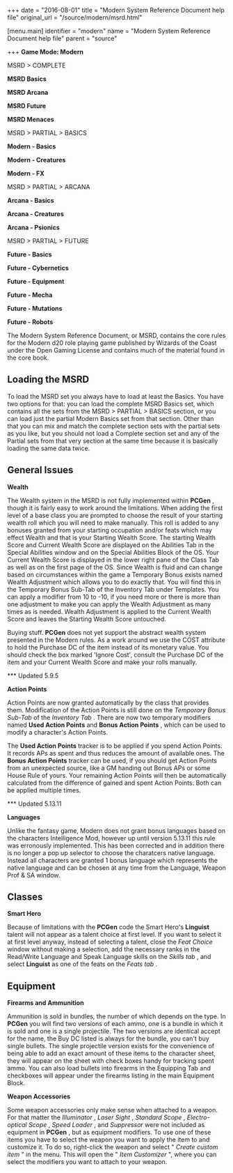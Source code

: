 +++
date = "2016-08-01"
title = "Modern System Reference Document help file"
original_url = "/source/modern/msrd.html"

[menu.main]
    identifier = "modern"
    name = "Modern System Reference Document help file"
    parent = "source"
    
+++
**Game Mode: Modern**

MSRD &gt; COMPLETE

**MSRD Basics**

**MSRD Arcana**

**MSRD Future**

**MSRD Menaces**

MSRD &gt; PARTIAL &gt; BASICS

**Modern - Basics**

**Modern - Creatures**

**Modern - FX**

MSRD &gt; PARTIAL &gt; ARCANA

**Arcana - Basics**

**Arcana - Creatures**

**Arcana - Psionics**

MSRD &gt; PARTIAL &gt; FUTURE

**Future - Basics**

**Future - Cybernetics**

**Future - Equipment**

**Future - Mecha**

**Future - Mutations**

**Future - Robots**

The Modern System Reference Document, or MSRD, contains the core rules
for the Modern d20 role playing game published by Wizards of the Coast
under the Open Gaming License and contains much of the material found in
the core book.

Loading the MSRD
----------------

To load the MSRD set you always have to load at least the Basics. You
have two options for that: you can load the complete MSRD Basics set,
which contains all the sets from the MSRD &gt; PARTIAL &gt; BASICS
section, or you can load just the partial Modern Basics set from that
section. Other than that you can mix and match the complete section sets
with the partial sets as you like, but you should not load a Complete
section set and any of the Partial sets from that very section at the
same time because it is basically loading the same data twice.

General Issues
--------------

**Wealth**

The Wealth system in the MSRD is not fully implemented within **PCGen**
, though it is fairly easy to work around the limitations. When adding
the first level of a base class you are prompted to choose the result of
your starting wealth roll which you will need to make manually. This
roll is added to any bonuses granted from your starting occupation
and/or feats which may effect Wealth and that is your Starting Wealth
Score. The starting Wealth Score and Current Wealth Score are displayed
on the Abilities Tab in the Special Abilities window and on the Special
Abilities Block of the OS. Your Current Wealth Score is displayed in the
lower right pane of the Class Tab as well as on the first page of the
OS. Since Wealth is fluid and can change based on circumstances within
the game a Temporary Bonus exists named Wealth Adjustment which allows
you to do exactly that. You will find this in the Temporary Bonus
Sub-Tab of the Inventory Tab under Templates. You can apply a modifier
from 10 to -10, if you need more or there is more than one adjustment to
make you can apply the Wealth Adjustment as many times as is needed.
Wealth Adjustment is applied to the Current Wealth Score and leaves the
Starting Wealth Score untouched.

Buying stuff. **PCGen** does not yet support the abstract wealth system
presented in the Modern rules. As a work around we use the COST
attribute to hold the Purchase DC of the item instead of its monetary
value. You should check the box marked 'Ignore Cost', consult the
Purchase DC of the item and your Current Wealth Score and make your
rolls manually.

\*\*\* Updated 5.9.5

**Action Points**

Action Points are now granted automatically by the class that provides
them. Modification of the Action Points is still done on the *Temporary
Bonus Sub-Tab* of the *Inventory Tab* . There are now two temporary
modifiers named **Used Action Points** and **Bonus Action Points** ,
which can be used to modify a character's Action Points.

The **Used Action Points** tracker is to be applied if you spend Action
Points. It records APs as spent and thus reduces the amount of available
ones. The **Bonus Action Points** tracker can be used, if you should get
Action Points from an unexpected source, like a GM handing out Bonus APs
or some House Rule of yours. Your remaining Action Points will then be
automatically calculated from the difference of gained and spent Action
Points. Both can be applied multiple times.

\*\*\* Updated 5.13.11

**Languages**

Unlike the fantasy game, Modern does not grant bonus languages based on
the characters Intelligence Mod, however up until version 5.13.11 this
rule was erronously implemented. This has been corrected and in addition
there is no longer a pop up selector to choose the charatcers native
language. Instead all characters are granted 1 bonus language which
represents the native language and can be chosen at any time from the
Language, Weapon Prof & SA window.

Classes
-------

**Smart Hero**

Because of limitations with the **PCGen** code the Smart Hero's
**Linguist** talent will not appear as a talent choice at first level.
If you want to select it at first level anyway, instead of selecting a
talent, close the *Feat Choice* window without making a selection, add
the necessary ranks in the Read/Write Language and Speak Language skills
on the *Skills tab* , and select **Linguist** as one of the feats on the
*Feats tab* .

Equipment
---------

**Firearms and Ammunition**

Ammunition is sold in bundles, the number of which depends on the type.
In **PCGen** you will find two versions of each ammo, one is a bundle in
which it is sold and one is a single projectile. The two versions are
identical accept for the name, the Buy DC listed is always for the
bundle, you can't buy single bullets. The single projectile version
exists for the convenience of being able to add an exact amount of these
items to the character sheet, they will appear on the sheet with check
boxes handy for tracking spent ammo. You can also load bullets into
firearms in the Equipping Tab and checkboxes will appear under the
firearms listing in the main Equipment Block.

**Weapon Accessories**

Some weapon accessories only make sense when attached to a weapon. For
that matter the *Illuminator* , *Laser Sight* , *Standard Scope* ,
*Electro-optical Scope* , *Speed Loader* , and *Suppressor* were not
included as equipment in **PCGen** , but as equipment modifiers. To use
one of these items you have to select the weapon you want to apply the
item to and customize it. To do so, right-click the weapon and select "
*Create custom item* " in the menu. This will open the " *Item
Customizer* ", where you can select the modifiers you want to attach to
your weapon.



